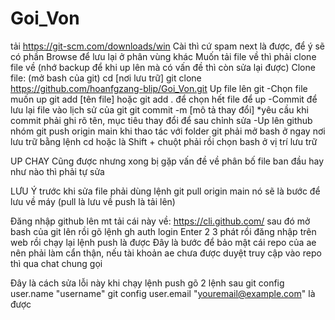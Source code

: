 # Goi_Von
tải https://git-scm.com/downloads/win
Cài thì cứ spam next là được, để ý sẽ có phần Browse để lưu lại ở phân vùng khác
Muốn tải file về thì phải clone file về (nhớ backup để khi up lên mà có vấn đề thì còn sửa lại được)
Clone file: (mở bash của git)
cd [nơi lưu trữ]
git clone https://github.com/hoanfgzang-blip/Goi_Von.git 
Up file lên git
-Chọn file muốn up
git add [tên file]
hoặc 
git add . 
để chọn hết file để up
-Commit để lưu lại file vào lịch sử của git
git commit -m [mô tả thay đổi]
*yêu cầu khi commit phải ghi rõ tên, mục tiêu thay đổi để sau chỉnh sửa
-Up lên github nhóm
git push origin main
khi thao tác với folder git phải mở bash ở ngay nơi lưu trữ bằng lệnh cd hoặc là Shift + chuột phải rồi chọn bash ở vị trí lưu trữ

UP CHAY
Cũng được nhưng xong bị gặp vấn đề về phân bố file ban đầu hay như nào thì phải tự sửa


LƯU Ý
trước khi sửa file phải dùng lệnh git pull origin main 
nó sẽ là bước để lưu về máy (pull là lưu về push là tải lên) 

Đăng nhập github lên mt
tải cái này về: https://cli.github.com/
sau đó mở bash của git lên rồi gõ lệnh gh auth login
Enter 2 3 phát rồi đăng nhập trên web rồi chạy lại lệnh push là được
Đây là bước để bảo mật cái repo của ae nên phải làm cẩn thận, nếu tài khoản ae chưa được duyệt truy cập vào repo thì qua chat chung gọi 


Đây là cách sửa lỗi này khi chạy lệnh push
gõ 2 lệnh sau
git config user.name "username"
git config user.email "youremail@example.com"
là được 
